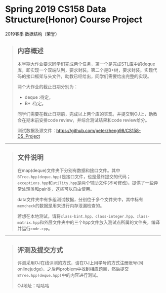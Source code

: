 # Spring 2019 CS158 Data Structure(Honor) Course Project
2019春季 数据结构（荣誉）


> ## 内容概述
> 本学期⼤作业要求同学们完成两个任务，第⼀个是完成STL库中的deque库，即实现⼀个双端队列，要求封装。第⼆个是B+树，要求封装。实现代码的接⼝框架与头⽂件，助教已经给出，同学们需要给出完整的实现。  
>
>两个大作业的截止日期分别为：  
>- deque :待定。  
>- B+    :待定。  
>
>同学们需要在截⽌⽇期前，完成以上两个库的实现，并提交到OJ上，助教会在期末前安排code review，并综合测试结果和code review给分。 
>
>测试数据及源文件：https://github.com/peterzheng98/CS158-DS_Project
>
---
>## 文件说明
>在map(deque)文件夹下分别有数据和接口文件。其中`BTree.hpp(deque.hpp)`是接口文件，也是最终提交的代码；`exceptions.hpp`和`utility.hpp`是两个辅助文件(不可修改)，提供了一些异常处理类和pair类，这些可以自由使用。  
>
>data文件夹中有多组测试数据，分别位于多个文件夹中，其中标有`memcheck`的数据是用来进行内存泄漏检查的。  
>
>若想在本地测试，请将`class-bint.hpp、class-integer.hpp、class-matrix.hpp`和外层文件夹中的三个hpp文件放入测试点所属的文件夹，编译并运行`code.cpp`。
>
---
> ## 评测及提交方式
>评测采用OJ在线评测的方式，请在OJ上用学号的方式注册账号(同onlinejudge)，之后再problem中找到相应题目，然后提交`BTree.hpp(deque.hpp)`中的内容进行测试。  
>
>OJ地址：咕咕咕
>
>



